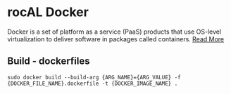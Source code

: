 # rocAL Docker

Docker is a set of platform as a service (PaaS) products that use OS-level virtualization to deliver software in packages called containers. [Read More](https://github.com/ROCm/MIVisionX/wiki/Docker)

## Build - dockerfiles

```shell
sudo docker build --build-arg {ARG_NAME}={ARG_VALUE} -f {DOCKER_FILE_NAME}.dockerfile -t {DOCKER_IMAGE_NAME} .
```
